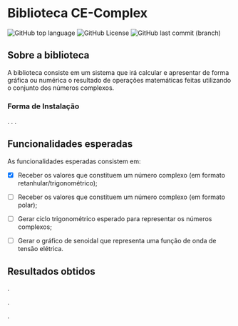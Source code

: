 # Biblioteca CE-Complex

![GitHub top language](https://img.shields.io/github/languages/top/MauricioPaivadaSilva/CE-Complex) ![GitHub License](https://img.shields.io/github/license/MauricioPaivadaSilva/CE-Complex) ![GitHub last commit (branch)](https://img.shields.io/github/last-commit/MauricioPaivadaSilva/CE-Complex/main)



## Sobre a biblioteca
A biblioteca consiste em um sistema que irá calcular e apresentar de forma gráfica ou numérica o resultado de operações matemáticas feitas utilizando o conjunto dos números complexos.

### Forma de Instalação

. . .

## Funcionalidades esperadas
As funcionalidades esperadas consistem em:

- [X] Receber os valores que constituem um número complexo (em formato retanhular/trigonométrico);

- [ ] Receber os valores que constituem um número complexo (em formato polar);

- [ ] Gerar ciclo trigonométrico esperado para representar os números complexos;

- [ ] Gerar o gráfico de senoidal que representa uma função de onda de tensão elétrica.

## Resultados obtidos
.

.

.
